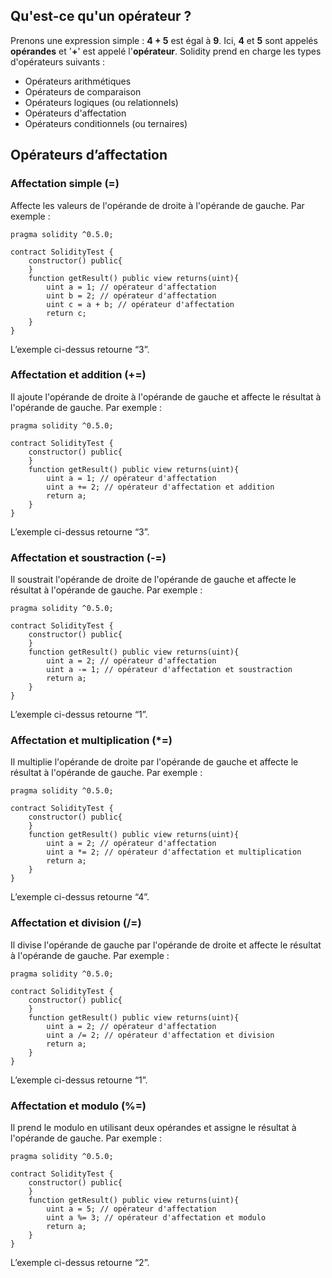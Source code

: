 ## Qu'est-ce qu'un opérateur ?

Prenons une expression simple : **4 + 5** est égal à **9**. Ici, **4** et **5** sont appelés **opérandes** et '**+**' est appelé l'**opérateur**. Solidity prend en charge les types d'opérateurs suivants :

- Opérateurs arithmétiques
- Opérateurs de comparaison
- Opérateurs logiques (ou relationnels)
- Opérateurs d'affectation
- Opérateurs conditionnels (ou ternaires)

## Opérateurs d’affectation

### Affectation simple (=)

Affecte les valeurs de l'opérande de droite à l'opérande de gauche. Par exemple :

```solidity
pragma solidity ^0.5.0;

contract SolidityTest {
    constructor() public{
    }
    function getResult() public view returns(uint){
        uint a = 1; // opérateur d'affectation
        uint b = 2; // opérateur d'affectation
        uint c = a + b; // opérateur d'affectation
        return c;
    }
}
```

L’exemple ci-dessus retourne “3”.

### Affectation et addition (+=)

Il ajoute l'opérande de droite à l'opérande de gauche et affecte le résultat à l'opérande de gauche. Par exemple :

```solidity
pragma solidity ^0.5.0;

contract SolidityTest {
    constructor() public{
    }
    function getResult() public view returns(uint){
        uint a = 1; // opérateur d'affectation
        uint a += 2; // opérateur d'affectation et addition
        return a;
    }
}
```

L’exemple ci-dessus retourne “3”.

### Affectation et soustraction (-=)

Il soustrait l'opérande de droite de l'opérande de gauche et affecte le résultat à l'opérande de gauche. Par exemple :

```solidity
pragma solidity ^0.5.0;

contract SolidityTest {
    constructor() public{
    }
    function getResult() public view returns(uint){
        uint a = 2; // opérateur d'affectation
        uint a -= 1; // opérateur d'affectation et soustraction
        return a;
    }
}
```

L’exemple ci-dessus retourne “1”.

### Affectation et multiplication (*=)

Il multiplie l'opérande de droite par l'opérande de gauche et affecte le résultat à l'opérande de gauche. Par exemple :

```solidity
pragma solidity ^0.5.0;

contract SolidityTest {
    constructor() public{
    }
    function getResult() public view returns(uint){
        uint a = 2; // opérateur d'affectation
        uint a *= 2; // opérateur d'affectation et multiplication
        return a;
    }
}
```

L’exemple ci-dessus retourne “4”.

### Affectation et division (/=)

Il divise l'opérande de gauche par l'opérande de droite et affecte le résultat à l'opérande de gauche. Par exemple :

```solidity
pragma solidity ^0.5.0;

contract SolidityTest {
    constructor() public{
    }
    function getResult() public view returns(uint){
        uint a = 2; // opérateur d'affectation
        uint a /= 2; // opérateur d'affectation et division
        return a;
    }
}
```

L’exemple ci-dessus retourne “1”.

### Affectation et modulo (%=)

Il prend le modulo en utilisant deux opérandes et assigne le résultat à l'opérande de gauche. Par exemple :

```solidity
pragma solidity ^0.5.0;

contract SolidityTest {
    constructor() public{
    }
    function getResult() public view returns(uint){
        uint a = 5; // opérateur d'affectation
        uint a %= 3; // opérateur d'affectation et modulo
        return a;
    }
}
```

L’exemple ci-dessus retourne “2”.